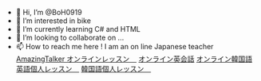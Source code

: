 - 👋 Hi, I’m @BoH0919
- 👀 I’m interested in bike
- 🌱 I’m currently learning C# and HTML
- 💞️ I’m looking to collaborate on ...
- 📫 How to reach me here ! I am an on line Japanese teacher
<a href=" https://jp.amazingtalker.com "> AmazingTalker オンラインレッスン　</a>
<a href="https://jp.amazingtalker.com/tutors/english">オンライン英会話</a>
<a href=" https://jp.amazingtalker.com/tutors/korean ">オンライン韓国語</a>
<a href=" https://jp.amazingtalker.com/tutors/english?offline=classes-near-me ">英語個人レッスン　</a>
<a href=" https://jp.amazingtalker.com/tutors/korean?offline=classes-near-me ">韓国語個人レッスン　</a>

<!---
BoH0919/BoH0919 is a ✨ special ✨ repository because its `README.md` (this file) appears on your GitHub profile.
You can click the Preview link to take a look at your changes.
--->
